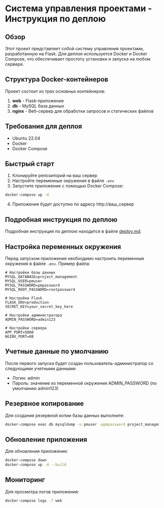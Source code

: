 # Система управления проектами - Инструкция по деплою

## Обзор

Этот проект представляет собой систему управления проектами, разработанную на Flask. Для деплоя используется Docker и Docker Compose, что обеспечивает простоту установки и запуска на любом сервере.

## Структура Docker-контейнеров

Проект состоит из трех основных контейнеров:
1. **web** - Flask-приложение
2. **db** - MySQL база данных
3. **nginx** - Веб-сервер для обработки запросов и статических файлов

## Требования для деплоя

- Ubuntu 22.04
- Docker
- Docker Compose

## Быстрый старт

1. Клонируйте репозиторий на ваш сервер
2. Настройте переменные окружения в файле `.env`
3. Запустите приложение с помощью Docker Compose:

```bash
docker-compose up -d
```

4. Приложение будет доступно по адресу http://ваш_сервер

## Подробная инструкция по деплою

Подробная инструкция по деплою находится в файле [deploy.md](deploy.md).

## Настройка переменных окружения

Перед запуском приложения необходимо настроить переменные окружения в файле `.env`. Пример файла:

```
# Настройки базы данных
MYSQL_DATABASE=project_management
MYSQL_USER=pmuser
MYSQL_PASSWORD=pmpassword
MYSQL_ROOT_PASSWORD=rootpassword

# Настройки Flask
FLASK_ENV=production
SECRET_KEY=your_secret_key_here

# Настройки администратора
ADMIN_PASSWORD=admin123

# Настройки сервера
APP_PORT=5000
NGINX_PORT=80
```

## Учетные данные по умолчанию

После первого запуска будет создан пользователь-администратор со следующими учетными данными:
- Логин: admin
- Пароль: значение из переменной окружения ADMIN_PASSWORD (по умолчанию admin123)

## Резервное копирование

Для создания резервной копии базы данных выполните:

```bash
docker-compose exec db mysqldump -u pmuser -ppmpassword project_management > backup.sql
```

## Обновление приложения

Для обновления приложения:

```bash
docker-compose down
docker-compose up -d --build
```

## Мониторинг

Для просмотра логов приложения:

```bash
docker-compose logs -f web
```